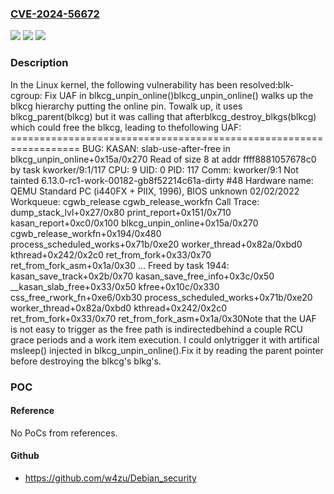 ### [CVE-2024-56672](https://cve.mitre.org/cgi-bin/cvename.cgi?name=CVE-2024-56672)
![](https://img.shields.io/static/v1?label=Product&message=Linux&color=blue)
![](https://img.shields.io/static/v1?label=Version&message=4308a434e5e08c78676aa66bc626ef78cbef0883%3C%2083f5a87ee8caa76a917f59912a74d6811f773c67%20&color=brighgreen)
![](https://img.shields.io/static/v1?label=Vulnerability&message=n%2Fa&color=brighgreen)

### Description

In the Linux kernel, the following vulnerability has been resolved:blk-cgroup: Fix UAF in blkcg_unpin_online()blkcg_unpin_online() walks up the blkcg hierarchy putting the online pin. Towalk up, it uses blkcg_parent(blkcg) but it was calling that afterblkcg_destroy_blkgs(blkcg) which could free the blkcg, leading to thefollowing UAF:  ==================================================================  BUG: KASAN: slab-use-after-free in blkcg_unpin_online+0x15a/0x270  Read of size 8 at addr ffff8881057678c0 by task kworker/9:1/117  CPU: 9 UID: 0 PID: 117 Comm: kworker/9:1 Not tainted 6.13.0-rc1-work-00182-gb8f52214c61a-dirty #48  Hardware name: QEMU Standard PC (i440FX + PIIX, 1996), BIOS unknown 02/02/2022  Workqueue: cgwb_release cgwb_release_workfn  Call Trace:   <TASK>   dump_stack_lvl+0x27/0x80   print_report+0x151/0x710   kasan_report+0xc0/0x100   blkcg_unpin_online+0x15a/0x270   cgwb_release_workfn+0x194/0x480   process_scheduled_works+0x71b/0xe20   worker_thread+0x82a/0xbd0   kthread+0x242/0x2c0   ret_from_fork+0x33/0x70   ret_from_fork_asm+0x1a/0x30   </TASK>  ...  Freed by task 1944:   kasan_save_track+0x2b/0x70   kasan_save_free_info+0x3c/0x50   __kasan_slab_free+0x33/0x50   kfree+0x10c/0x330   css_free_rwork_fn+0xe6/0xb30   process_scheduled_works+0x71b/0xe20   worker_thread+0x82a/0xbd0   kthread+0x242/0x2c0   ret_from_fork+0x33/0x70   ret_from_fork_asm+0x1a/0x30Note that the UAF is not easy to trigger as the free path is indirectedbehind a couple RCU grace periods and a work item execution. I could onlytrigger it with artifical msleep() injected in blkcg_unpin_online().Fix it by reading the parent pointer before destroying the blkcg's blkg's.

### POC

#### Reference
No PoCs from references.

#### Github
- https://github.com/w4zu/Debian_security

